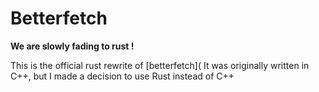 # Betterfetch
**We are slowly fading to rust !**

This is the official rust rewrite of [betterfetch]( 
It was originally written in C++, but I made a decision to use Rust instead of C++

